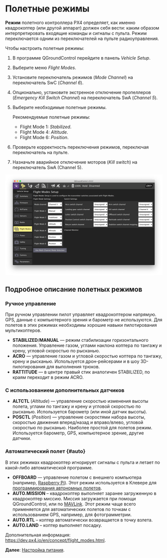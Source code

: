 # Полетные режимы

**Режим** полетного контроллера PX4 определяет, как именно квадрокоптер (или другой аппарат) должен себя вести: каким образом интерпретировать входящие команды и сигналы с пульта. Режим переключается одним из переключателей на пульте радиоуправления.

Чтобы настроить полетные режимы:

1. В программе QGroundControl перейдите в панель *Vehicle Setup*.
2. Выберите меню *Flight Modes*.
3. Установите переключатель режимов (*Mode Channel*) на переключатель SwC (*Channel 6*).
4. Опционально, установите экстренное отключение пропеллеров (*Emergency Kill Switch Channel*) на переключатель SwA (*Channel 5*).
5. Выберите необходимые полетные режимы.

    Рекомендуемые полетные режимы:

    * Flight Mode 1: *Stabilized*.
    * Flight Mode 4: *Altitude*.
    * Flight Mode 6: *Position*.

6. Проверьте корректность переключения режимов, переключая переключатель на пульте.
7. Назначьте аварийное отключение моторов (*Kill switch*) на переключатель SwA (Channel 5).

<img src="../assets/qgc-modes.png" class="zoom" alt="QGroundControl modes">

## Подробное описание полетных режимов

### Ручное управление

При ручном управлении пилот управляет квадрокоптером напрямую. GPS, данные с компьютерного зрения и барометр не используются. Для полетов в этих режимах необходимы хорошие навыки пилотирования мультикоптеров.

* **STABILIZED**/**MANUAL** — режим стабилизации горизонтального положения. Управление газом, углами наклона коптера по тангажу и крену, угловой скоростью по рысканью.
* **ACRO** — управление газом и угловой скоростью коптера по тангажу, крену и рысканью. Используется дрон-рейсерами и в шоу 3D-пилотирования для выполнения трюков.
* **RATTITUDE** — в центре правый стик аналогичен STABILIZED, по краям переходит в режим ACRO.

### С использованием дополнительных датчиков

* **ALTCTL** (*Altitude*) — управление скоростью изменения высоты полета, углами по тангажу и крену и угловой скоростью по рысканью. Используется барометр (или иной датчик высоты).
* **POSCTL** (*Position*) — управление скоростями набора высоты, скоростью движения вперед/назад и вправо/влево, угловой скоростью по рысканью. Наиболее простой для полетов режим. Используется барометр, GPS, компьютерное зрение, другие датчики.

### Автоматический полет {#auto}

В этих режимах квадрокоптер игнорирует сигналы с пульта и летает по какой-либо автоматической программе.

* **OFFBOARD** — управление полетом с внешнего компьютера (например, [Raspberry Pi](raspberry.md)). Этот режим используется в Клевере для [программирования автономных полетов](simple_offboard.md).
* **AUTO.MISSION** – квадрокоптер выполняет заранее загруженную в квадрокоптер миссию. Миссия загружается при помощи QGroundControl, или по [MAVLink](mavlink.md). Этот режим чаще всего применяется для автоматических полетов по точкам с использованием GPS, например, для фотограмметрии.
* **AUTO.RTL** – коптер автоматически возвращается в точку взлета.
* **AUTO.LAND** – коптер выполняет посадку.

Дополнительная информация: https://dev.px4.io/en/concept/flight_modes.html.

**Далее**: [Настройка питания](power.md).
